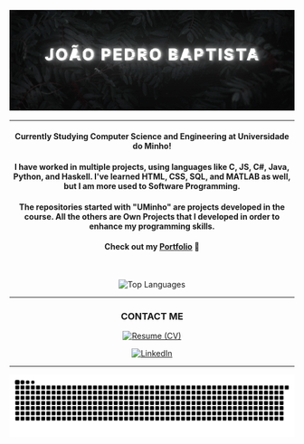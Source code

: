 <div align="center">

![Banner](https://raw.githubusercontent.com/joaobaptista03/joaobaptista03/main/Banner.gif)

---

#### Currently Studying Computer Science and Engineering at Universidade do Minho!

#### I have worked in multiple projects, using languages like C, JS, C#, Java, Python, and Haskell. I've learned HTML, CSS, SQL, and MATLAB as well, but I am more used to Software Programming.

#### The repositories started with "UMinho" are projects developed in the course. All the others are Own Projects that I developed in order to enhance my programming skills.

#### Check out my <a href="https://joaobaptista03.github.io" target="_blank">Portfolio</a> 🙂

<br>

![Top Languages](https://github-readme-stats.vercel.app/api/top-langs/?username=joaobaptista03&theme=nightowl&layout=compact&exclude_repo=UMinho-PL2024,UMinho-EngWeb2024&size_weight=1&count_weight=1)

---

### CONTACT ME

[![Resume (CV)](https://img.shields.io/badge/Resume-CV-00C853?style=for-the-badge&logo=resume&logoColor=white)](https://www.joaopedrobaptista.pt/CV.pdf)

[![LinkedIn](https://img.shields.io/badge/linkedin-%230077B5?style=for-the-badge&logo=linkedin&logoColor=white)](https://www.linkedin.com/in/joaobaptista03/)

---

![Commit Snake](https://github.com/joaobaptista03/joaobaptista03/blob/output/github-contribution-grid-snake-dark.svg)

</div>

